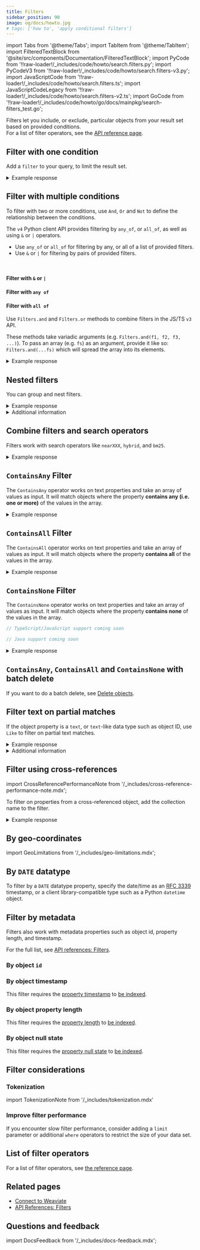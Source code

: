 ```yaml
---
title: Filters
sidebar_position: 90
image: og/docs/howto.jpg
# tags: ['how to', 'apply conditional filters']
---
```


import Tabs from '@theme/Tabs';
import TabItem from '@theme/TabItem';
import FilteredTextBlock from '@site/src/components/Documentation/FilteredTextBlock';
import PyCode from '!!raw-loader!/_includes/code/howto/search.filters.py';
import PyCodeV3 from '!!raw-loader!/_includes/code/howto/search.filters-v3.py';
import JavaScriptCode from '!!raw-loader!/_includes/code/howto/search.filters.ts';
import JavaScriptCodeLegacy from '!!raw-loader!/_includes/code/howto/search.filters-v2.ts';
import GoCode from '!!raw-loader!/_includes/code/howto/go/docs/mainpkg/search-filters_test.go';


Filters let you include, or exclude, particular objects from your result set based on provided conditions.<br/>
For a list of filter operators, see the [API reference page](../api/graphql/filters.md#filter-structure).

## Filter with one condition

Add a `filter` to your query, to limit the result set.

<Tabs className="code" groupId="languages">
  <TabItem value="py" label="Python">
    <FilteredTextBlock
      text={PyCode}
      startMarker="# SingleFilterPython"
      endMarker="# END SingleFilterPython"
      language="python"
    />
  </TabItem>


  <TabItem value="ts" label="JavaScript/TypeScript">
    <FilteredTextBlock
      text={JavaScriptCode}
      startMarker="// searchSingleFilter"
      endMarker="// END searchSingleFilter"
      language="ts"
    />
  </TabItem>


  <TabItem value="go" label="Go">
    <FilteredTextBlock
      text={GoCode}
      startMarker="// START SingleFilter"
      endMarker="// END SingleFilter"
      language="gonew"
    />
  </TabItem>

  <TabItem value="graphql" label="GraphQL">
    <FilteredTextBlock
      text={PyCodeV3}
      startMarker="# SingleFilterGraphQL"
      endMarker="# END SingleFilterGraphQL"
      language="graphql"
    />
  </TabItem>
</Tabs>

<details>
  <summary>Example response</summary>

The output is like this:

<FilteredTextBlock
  text={PyCodeV3}
  startMarker="# Expected SingleFilter results"
  endMarker="# END Expected SingleFilter results"
  language="json"
/>

</details>

## Filter with multiple conditions

To filter with two or more conditions, use `And`, `Or` and `Not` to define the relationship between the conditions.

<Tabs className="code" groupId="languages">
  <TabItem value="py" label="Python">

  The `v4` Python client API provides  filtering by `any_of`, or `all_of`, as well as using `&` or `|` operators.
  <br/>

  <ul>
    <li>Use <code>any_of</code> or <code>all_of</code> for filtering by any, or all of a list of provided filters.</li>
    <li>Use <code>&</code> or <code>|</code> for filtering by pairs of provided filters.</li>
  </ul>

  <br/>

  #### Filter with `&` or `|`

  <FilteredTextBlock
    text={PyCode}
    startMarker="# MultipleFiltersAndPython"
    endMarker="# END MultipleFiltersAndPython"
    language="python"
  />

  #### Filter with `any of`

  <FilteredTextBlock
    text={PyCode}
    startMarker="# MultipleFiltersAnyOfPython"
    endMarker="# END MultipleFiltersAnyOfPython"
    language="python"
  />

  #### Filter with `all of`

  <FilteredTextBlock
    text={PyCode}
    startMarker="# MultipleFiltersAllOfPython"
    endMarker="# END MultipleFiltersAllOfPython"
    language="python"
  />

  </TabItem>


  <TabItem value="ts" label="JavaScript/TypeScript">

  Use `Filters.and` and `Filters.or` methods to combine filters in the JS/TS `v3` API.
  <br/>

  These methods take variadic arguments (e.g. `Filters.and(f1, f2, f3, ...)`). To pass an array (e.g. `fs`) as an argument, provide it like so: `Filters.and(...fs)` which will spread the array into its elements.
  <br/>

  <FilteredTextBlock
    text={JavaScriptCode}
    startMarker="// searchMultipleFiltersAnd"
    endMarker="// END searchMultipleFiltersAnd"
    language="ts"
  />
  </TabItem>


  <TabItem value="go" label="Go">
    <FilteredTextBlock
      text={GoCode}
      startMarker="// START MultipleFiltersAnd"
      endMarker="// END MultipleFiltersAnd"
      language="gonew"
    />
  </TabItem>

  <TabItem value="graphql" label="GraphQL">
    <FilteredTextBlock
      text={PyCodeV3}
      startMarker="# MultipleFiltersAndGraphQL"
      endMarker="# END MultipleFiltersAndGraphQL"
      language="graphql"
    />
  </TabItem>
</Tabs>

<details>
  <summary>Example response</summary>

The output is like this:

<FilteredTextBlock
  text={PyCodeV3}
  startMarker="# Expected MultipleFiltersAnd results"
  endMarker="# END Expected MultipleFiltersAnd results"
  language="json"
/>

</details>

## Nested filters

You can group and nest filters.

<Tabs className="code" groupId="languages">
  <TabItem value="py" label="Python">
    <FilteredTextBlock
      text={PyCode}
      startMarker="# MultipleFiltersNestedPython"
      endMarker="# END MultipleFiltersNestedPython"
      language="python"
    />
  </TabItem>


  <TabItem value="ts" label="JavaScript/TypeScript">
    <FilteredTextBlock
      text={JavaScriptCode}
      startMarker="// searchMultipleFiltersNested"
      endMarker="// END searchMultipleFiltersNested"
      language="ts"
    />
  </TabItem>


  <TabItem value="go" label="Go">
    <FilteredTextBlock
      text={GoCode}
      startMarker="// START MultipleFiltersNested"
      endMarker="// END MultipleFiltersNested"
      language="gonew"
    />
  </TabItem>

  <TabItem value="graphql" label="GraphQL">
    <FilteredTextBlock
      text={PyCodeV3}
      startMarker="# MultipleFiltersNestedGraphQL"
      endMarker="# END MultipleFiltersNestedGraphQL"
      language="graphql"
    />
  </TabItem>
</Tabs>

<details>
  <summary>Example response</summary>

The output is like this:

<FilteredTextBlock
  text={PyCodeV3}
  startMarker="# Expected MultipleFiltersNested results"
  endMarker="# END Expected MultipleFiltersNested results"
  language="json"
/>

</details>

<details>
  <summary>
    Additional information
  </summary>

To create a nested filter, follow these steps.

- Set the outer `operator` equal to `And` or `Or`.
- Add `operands`.
- Inside an `operand` expression, set `operator` equal to `And` or `Or` to add the nested group.
- Add `operands` to the nested group as needed.

</details>

## Combine filters and search operators

Filters work with search operators like `nearXXX`, `hybrid`, and `bm25`.

<Tabs className="code" groupId="languages">
  <TabItem value="py" label="Python">
    <FilteredTextBlock
      text={PyCode}
      startMarker="# SingleFilterNearTextPython"
      endMarker="# END SingleFilterNearTextPython"
      language="python"
    />
  </TabItem>


  <TabItem value="ts" label="JavaScript/TypeScript">
    <FilteredTextBlock
      text={JavaScriptCode}
      startMarker="// searchFilterNearText"
      endMarker="// END searchFilterNearText"
      language="ts"
    />
  </TabItem>


  <TabItem value="go" label="Go">
    <FilteredTextBlock
      text={GoCode}
      startMarker="// START searchFilterNearText"
      endMarker="// END searchFilterNearText"
      language="gonew"
    />
  </TabItem>

  <TabItem value="graphql" label="GraphQL">
    <FilteredTextBlock
      text={PyCodeV3}
      startMarker="# SingleFilterNearTextGraphQL"
      endMarker="# END SingleFilterNearTextGraphQL"
      language="graphql"
    />
  </TabItem>
</Tabs>

<details>
  <summary>Example response</summary>

The output is like this:

<FilteredTextBlock
  text={PyCodeV3}
  startMarker="# Expected SingleFilterNearText results"
  endMarker="# END Expected SingleFilterNearText results"
  language="json"
/>

</details>

## `ContainsAny` Filter

The `ContainsAny` operator works on text properties and take an array of values as input. It will match objects where the property **contains any (i.e. one or more)** of the values in the array.

<Tabs className="code" groupId="languages">
  <TabItem value="py" label="Python">
    <FilteredTextBlock
      text={PyCode}
      startMarker="# ContainsAnyFilter"
      endMarker="# END ContainsAnyFilter"
      language="python"
    />
  </TabItem>


  <TabItem value="ts" label="JavaScript/TypeScript">
    <FilteredTextBlock
      text={JavaScriptCode}
      startMarker="// ContainsAnyFilter"
      endMarker="// END ContainsAnyFilter"
      language="ts"
    />
  </TabItem>


  <TabItem value="go" label="Go">
    <FilteredTextBlock
      text={GoCode}
      startMarker="// START ContainsAnyFilter"
      endMarker="// END ContainsAnyFilter"
      language="gonew"
    />
  </TabItem>

  <TabItem value="graphql" label="GraphQL">
    <FilteredTextBlock
      text={PyCodeV3}
      startMarker="# GraphQLContainsAnyFilter"
      endMarker="# END GraphQLContainsAnyFilter"
      language="graphql"
    />
  </TabItem>
</Tabs>

<details>
  <summary>Example response</summary>

The output is like this:

<FilteredTextBlock
  text={PyCodeV3}
  startMarker="# Expected ContainsAnyFilter results"
  endMarker="# END Expected ContainsAnyFilter results"
  language="json"
/>

</details>

## `ContainsAll` Filter

The `ContainsAll` operator works on text properties and take an array of values as input. It will match objects where the property **contains all** of the values in the array.

<Tabs className="code" groupId="languages">
  <TabItem value="py" label="Python">
    <FilteredTextBlock
      text={PyCode}
      startMarker="# ContainsAllFilter"
      endMarker="# END ContainsAllFilter"
      language="python"
    />
  </TabItem>


  <TabItem value="ts" label="JavaScript/TypeScript">
    <FilteredTextBlock
      text={JavaScriptCode}
      startMarker="// ContainsAllFilter"
      endMarker="// END ContainsAllFilter"
      language="ts"
    />
  </TabItem>


  <TabItem value="go" label="Go">
    <FilteredTextBlock
      text={GoCode}
      startMarker="// START ContainsAllFilter"
      endMarker="// END ContainsAllFilter"
      language="gonew"
    />
  </TabItem>

  <TabItem value="graphql" label="GraphQL">
    <FilteredTextBlock
      text={PyCodeV3}
      startMarker="# GraphQLContainsAllFilter"
      endMarker="# END GraphQLContainsAllFilter"
      language="graphql"
    />
  </TabItem>
</Tabs>

<details>
  <summary>Example response</summary>

The output is like this:

<FilteredTextBlock
  text={PyCodeV3}
  startMarker="# Expected ContainsAllFilter results"
  endMarker="# END Expected ContainsAllFilter results"
  language="json"
/>

</details>

## `ContainsNone` Filter

The `ContainsNone` operator works on text properties and take an array of values as input. It will match objects where the property **contains none** of the values in the array.

<Tabs className="code" groupId="languages">
  <TabItem value="py" label="Python">
    <FilteredTextBlock
      text={PyCode}
      startMarker="# START ContainsNoneFilter"
      endMarker="# END ContainsNoneFilter"
      language="python"
    />
  </TabItem>
  <TabItem value="ts" label="JavaScript/TypeScript">

```typescript
// TypeScript/JavaScript support coming soon
```

  </TabItem>
  <TabItem value="java" label="Java">

```java
// Java support coming soon
```

  </TabItem>
  <TabItem value="go" label="Go">
    <FilteredTextBlock
      text={GoCode}
      startMarker="// START ContainsNoneFilter"
      endMarker="// END ContainsNoneFilter"
      language="gonew"
    />
  </TabItem>
</Tabs>

<details>
  <summary>Example response</summary>

The output is like this:

```json
{
  "data": {
    "Get": {
      "JeopardyQuestion": [
        {
          "answer": "Frank Lloyd Wright",
          "hasCategory": [
            {
              "title": "PEOPLE"
            }
          ],
          "question": "In 1939 this famous architect polished off his Johnson Wax Building in Racine, Wisconsin"
        },
        {
          "answer": "a luffa",
          "hasCategory": [
            {
              "title": "FOOD"
            }
          ],
          "question": "When it's young & tender, this gourd used in the bathtub can be eaten like a squash"
        },
        {
          "answer": "a snail",
          "hasCategory": [
            {
              "title": "SCIENCE & NATURE"
            }
          ],
          "question": "Like an escargot, the abalone is an edible one of these gastropods"
        }
      ]
    }
  }
}
```

</details>

## `ContainsAny`, `ContainsAll` and `ContainsNone` with batch delete

If you want to do a batch delete, see [Delete objects](../manage-objects/delete.mdx#containsany--containsall--containsnone).

## Filter text on partial matches

If the object property is a `text`, or `text`-like data type such as object ID, use `Like` to filter on partial text matches.

<Tabs className="code" groupId="languages">
  <TabItem value="py" label="Python">
    <FilteredTextBlock
      text={PyCode}
      startMarker="# LikeFilterPython"
      endMarker="# END LikeFilterPython"
      language="python"
    />
  </TabItem>


  <TabItem value="ts" label="JavaScript/TypeScript">
    <FilteredTextBlock
      text={JavaScriptCode}
      startMarker="// searchLikeFilter"
      endMarker="// END searchLikeFilter"
      language="ts"
    />
  </TabItem>


  <TabItem value="go" label="Go">
    <FilteredTextBlock
      text={GoCode}
      startMarker="// START LikeFilter"
      endMarker="// END LikeFilter"
      language="gonew"
    />
  </TabItem>

  <TabItem value="graphql" label="GraphQL">
    <FilteredTextBlock
      text={PyCodeV3}
      startMarker="# LikeFilterGraphQL"
      endMarker="# END LikeFilterGraphQL"
      language="graphql"
    />
  </TabItem>
</Tabs>

<details>
  <summary>Example response</summary>

The output is like this:

<FilteredTextBlock
  text={PyCodeV3}
  startMarker="# Expected LikeFilter results"
  endMarker="# END Expected LikeFilter results"
  language="json"
/>

</details>

<details>
  <summary>
    Additional information
  </summary>

  The `*` wildcard operator matches zero or more characters. The `?` operator matches exactly one character.
  <br/>

  Currently, the `Like` filter is not able to match wildcard characters (`?` and `*`) as literal characters ([read more](../api/graphql/filters.md#wildcard-literal-matches-with-like)).

</details>

## Filter using cross-references

import CrossReferencePerformanceNote from '/_includes/cross-reference-performance-note.mdx';

<CrossReferencePerformanceNote />

To filter on properties from a cross-referenced object, add the collection name to the filter.

<Tabs className="code" groupId="languages">
  <TabItem value="py" label="Python">
    <FilteredTextBlock
      text={PyCode}
      startMarker="# CrossReferencePython"
      endMarker="# END CrossReferencePython"
      language="python"
    />
  </TabItem>


  <TabItem value="ts" label="JavaScript/TypeScript">
    <FilteredTextBlock
      text={JavaScriptCode}
      startMarker="// searchCrossReference"
      endMarker="// END searchCrossReference"
      language="ts"
    />
  </TabItem>


<TabItem value="go" label="Go">
    <FilteredTextBlock
      text={GoCode}
      startMarker="// START CrossReference"
      endMarker="// END CrossReference"
      language="gonew"
    />
  </TabItem>

  <TabItem value="graphql" label="GraphQL">
    <FilteredTextBlock
      text={PyCodeV3}
      startMarker="# CrossReferenceGraphQL"
      endMarker="# END CrossReferenceGraphQL"
      language="graphql"
    />
  </TabItem>
</Tabs>

<details>
  <summary>Example response</summary>

The output is like this:

<FilteredTextBlock
  text={PyCodeV3}
  startMarker="# Expected CrossReferencePython results"
  endMarker="# END Expected CrossReferencePython results"
  language="json"
/>

</details>

## By geo-coordinates

import GeoLimitations from '/_includes/geo-limitations.mdx';

<GeoLimitations/>

<Tabs className="code" groupId="languages">
  <TabItem value="py" label="Python">
    <FilteredTextBlock
      text={PyCode}
      startMarker="# START FilterbyGeolocation"
      endMarker="# END FilterbyGeolocation"
      language="python"
    />
  </TabItem>
  <TabItem value="ts" label="JavaScript/TypeScript">
    <FilteredTextBlock
      text={JavaScriptCode}
      startMarker="// FilterbyGeolocation"
      endMarker="// END FilterbyGeolocation"
      language="ts"
    />
  </TabItem>


  <TabItem value="go" label="Go">
    <FilteredTextBlock
      text={GoCode}
      startMarker="// START FilterbyGeolocation"
      endMarker="// END FilterbyGeolocation"
      language="gonew"
    />
  </TabItem>

  <TabItem value="graphql" label="GraphQL">
    <FilteredTextBlock
      text={PyCodeV3}
      startMarker="# START GQLFilterbyGeolocation"
      endMarker="# END GQLFilterbyGeolocation"
      language="graphql"
    />
  </TabItem>
</Tabs>

## By `DATE` datatype

To filter by a `DATE` datatype property, specify the date/time as an [RFC 3339](https://datatracker.ietf.org/doc/rfc3339/) timestamp, or a client library-compatible type such as a Python `datetime` object.

<Tabs className="code" groupId="languages">
  <TabItem value="py" label="Python">
    <FilteredTextBlock
      text={PyCode}
      startMarker="# START FilterByDateDatatype"
      endMarker="# END FilterByDateDatatype"
      language="python"
    />
  </TabItem>
  <TabItem value="ts" label="JavaScript/TypeScript">
    <FilteredTextBlock
      text={JavaScriptCode}
      startMarker="// FilterByDateDatatype"
      endMarker="// END FilterByDateDatatype"
      language="ts"
    />
  </TabItem>
  <TabItem value="go" label="Go">
    <FilteredTextBlock
      text={GoCode}
      startMarker="// START FilterByDateDatatype"
      endMarker="// END FilterByDateDatatype"
      language="gonew"
    />
  </TabItem>
</Tabs>

## Filter by metadata

Filters also work with metadata properties such as object id, property length, and timestamp.

For the full list, see [API references: Filters](../api/graphql/filters.md#special-cases).

### By object `id`

<Tabs className="code" groupId="languages">
  <TabItem value="py" label="Python">
    <FilteredTextBlock
      text={PyCode}
      startMarker="# START FilterById"
      endMarker="# END FilterById"
      language="python"
    />
  </TabItem>
  <TabItem value="ts" label="JavaScript/TypeScript">
    <FilteredTextBlock
      text={JavaScriptCode}
      startMarker="// filterById"
      endMarker="// END filterById"
      language="ts"
    />
  </TabItem>

  <TabItem value="go" label="Go">
    <FilteredTextBlock
      text={GoCode}
      startMarker="// START FilterById"
      endMarker="// END FilterById"
      language="gonew"
    />
  </TabItem>

  <TabItem value="graphql" label="GraphQL">
    <FilteredTextBlock
      text={PyCodeV3}
      startMarker="# GQLFilterById"
      endMarker="# END GQLFilterById"
      language="graphql"
    />
  </TabItem>
</Tabs>

### By object timestamp

This filter requires the [property timestamp](../config-refs/indexing/inverted-index.mdx#indextimestamps) to [be indexed](../manage-collections/collection-operations.mdx#set-inverted-index-parameters).

<Tabs className="code" groupId="languages">
  <TabItem value="py" label="Python">
    <FilteredTextBlock
      text={PyCode}
      startMarker="# START FilterByTimestamp"
      endMarker="# END FilterByTimestamp"
      language="python"
    />
  </TabItem>
  <TabItem value="ts" label="JavaScript/TypeScript">
    <FilteredTextBlock
      text={JavaScriptCode}
      startMarker="// FilterByTimestamp"
      endMarker="// END FilterByTimestamp"
      language="ts"
    />
  </TabItem>

   <TabItem value="ts" label="JavaScript/TypeScript">
    <FilteredTextBlock
      text={JavaScriptCodeLegacy}
      startMarker="// FilterByTimestamp"
      endMarker="// END FilterByTimestamp"
      language="ts"
    />
  </TabItem>

  <TabItem value="go" label="Go">
    <FilteredTextBlock
      text={GoCode}
      startMarker="// START FilterByTimestamp"
      endMarker="// END FilterByTimestamp"
      language="gonew"
    />
  </TabItem>

  <TabItem value="graphql" label="GraphQL">
    <FilteredTextBlock
      text={PyCodeV3}
      startMarker="# GQLFilterByTimestamp"
      endMarker="# END GQLFilterByTimestamp"
      language="graphql"
    />
  </TabItem>
</Tabs>

### By object property length

This filter requires the [property length](../config-refs/indexing/inverted-index.mdx#indexpropertylength) to [be indexed](../manage-collections/collection-operations.mdx#set-inverted-index-parameters).

<Tabs className="code" groupId="languages">
  <TabItem value="py" label="Python">
    <FilteredTextBlock
      text={PyCode}
      startMarker="# START FilterByPropertyLength"
      endMarker="# END FilterByPropertyLength"
      language="python"
    />
  </TabItem>
  <TabItem value="ts" label="JavaScript/TypeScript">
    <FilteredTextBlock
      text={JavaScriptCode}
      startMarker="// FilterByPropertyLength"
      endMarker="// END FilterByPropertyLength"
      language="ts"
    />
  </TabItem>


  <TabItem value="go" label="Go">
    <FilteredTextBlock
      text={GoCode}
      startMarker="// START FilterByPropertyLength"
      endMarker="// END FilterByPropertyLength"
      language="gonew"
    />
  </TabItem>

  <TabItem value="graphql" label="GraphQL">
    <FilteredTextBlock
      text={PyCodeV3}
      startMarker="# GQLFilterByPropertyLength"
      endMarker="# END GQLFilterByPropertyLength"
      language="graphql"
    />
  </TabItem>
</Tabs>

### By object null state

This filter requires the [property null state](../config-refs/indexing/inverted-index.mdx#indexnullstate) to [be indexed](../manage-collections/collection-operations.mdx#set-inverted-index-parameters).

<Tabs className="code" groupId="languages">
  <TabItem value="py" label="Python">
    <FilteredTextBlock
      text={PyCode}
      startMarker="# START FilterByPropertyNullState"
      endMarker="# END FilterByPropertyNullState"
      language="python"
    />
  </TabItem>
  <TabItem value="ts" label="JavaScript/TypeScript">
    <FilteredTextBlock
      text={JavaScriptCode}
      startMarker="// FilterByPropertyNullState"
      endMarker="// END FilterByPropertyNullState"
      language="ts"
    />
  </TabItem>
  <TabItem value="go" label="Go">
    <FilteredTextBlock
      text={GoCode}
      startMarker="// START FilterByPropertyNullState"
      endMarker="// END FilterByPropertyNullState"
      language="gonew"
    />
  </TabItem>
  <TabItem value="graphql" label="GraphQL">
    <FilteredTextBlock
      text={PyCodeV3}
      startMarker="# GQLFilterByPropertyNullState"
      endMarker="# END GQLFilterByPropertyNullState"
      language="graphql"
    />
  </TabItem>
</Tabs>

## Filter considerations

### Tokenization

import TokenizationNote from '/_includes/tokenization.mdx'

<TokenizationNote />

### Improve filter performance

If you encounter slow filter performance, consider adding a `limit` parameter or additional `where` operators to restrict the size of your data set.

## List of filter operators

For a list of filter operators, see [the reference page](../api/graphql/filters.md#filter-structure).

## Related pages

- [Connect to Weaviate](/weaviate/connections/index.mdx)
- [API References: Filters](../api/graphql/filters.md)

## Questions and feedback

import DocsFeedback from '/_includes/docs-feedback.mdx';

<DocsFeedback/>
